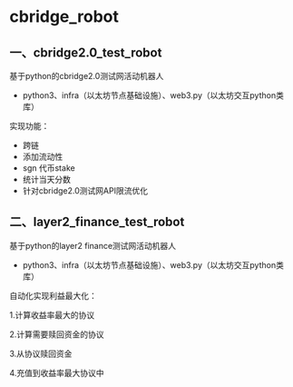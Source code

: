# cbridge_robot

## 一、cbridge2.0_test_robot

基于python的cbridge2.0测试网活动机器人
- python3、infra（以太坊节点基础设施）、web3.py（以太坊交互python类库）

实现功能：
- 跨链
- 添加流动性
- sgn 代币stake
- 统计当天分数
- 针对cbridge2.0测试网API限流优化

## 二、layer2_finance_test_robot

基于python的layer2 finance测试网活动机器人
- python3、infra（以太坊节点基础设施）、web3.py（以太坊交互python类库）

自动化实现利益最大化：

1.计算收益率最大的协议

2.计算需要赎回资金的协议

3.从协议赎回资金

4.充值到收益率最大协议中
